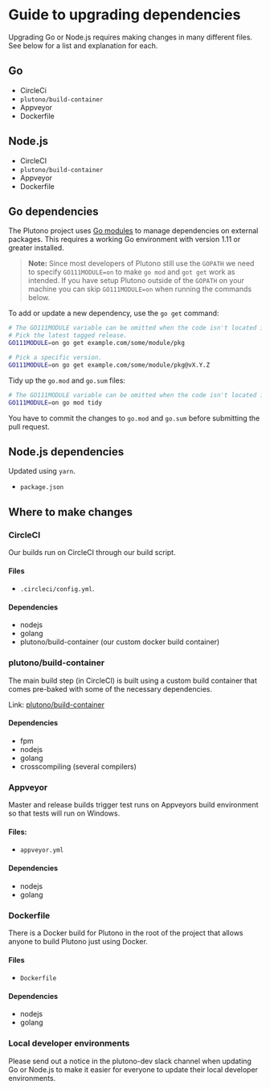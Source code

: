 # Guide to upgrading dependencies

Upgrading Go or Node.js requires making changes in many different files. See below for a list and explanation for each.

## Go

- CircleCi
- `plutono/build-container`
- Appveyor
- Dockerfile

## Node.js

- CircleCI
- `plutono/build-container`
- Appveyor
- Dockerfile

## Go dependencies

The Plutono project uses [Go modules](https://golang.org/cmd/go/#hdr-Modules__module_versions__and_more) to manage dependencies on external packages. This requires a working Go environment with version 1.11 or greater installed.

> **Note:** Since most developers of Plutono still use the `GOPATH` we need to specify `GO111MODULE=on` to make `go mod` and `got get` work as intended. If you have setup Plutono outside of the `GOPATH` on your machine you can skip `GO111MODULE=on` when running the commands below.

To add or update a new dependency, use the `go get` command:

```bash
# The GO111MODULE variable can be omitted when the code isn't located in GOPATH.
# Pick the latest tagged release.
GO111MODULE=on go get example.com/some/module/pkg

# Pick a specific version.
GO111MODULE=on go get example.com/some/module/pkg@vX.Y.Z
```

Tidy up the `go.mod` and `go.sum` files:

```bash
# The GO111MODULE variable can be omitted when the code isn't located in GOPATH.
GO111MODULE=on go mod tidy
```

You have to commit the changes to `go.mod` and `go.sum` before submitting the pull request.

## Node.js dependencies

Updated using `yarn`.

- `package.json`

## Where to make changes

### CircleCI

Our builds run on CircleCI through our build script.

#### Files

- `.circleci/config.yml`.

#### Dependencies

- nodejs
- golang
- plutono/build-container (our custom docker build container)

### plutono/build-container

The main build step (in CircleCI) is built using a custom build container that comes pre-baked with some of the necessary dependencies.

Link: [plutono/build-container](https://github.com/credativ/plutono/tree/master/scripts/build/ci-build)

#### Dependencies

- fpm
- nodejs
- golang
- crosscompiling (several compilers)

### Appveyor

Master and release builds trigger test runs on Appveyors build environment so that tests will run on Windows.

#### Files:

- `appveyor.yml`

#### Dependencies

- nodejs
- golang

### Dockerfile

There is a Docker build for Plutono in the root of the project that allows anyone to build Plutono just using Docker.

#### Files

- `Dockerfile`

#### Dependencies

- nodejs
- golang

### Local developer environments

Please send out a notice in the plutono-dev slack channel when updating Go or Node.js to make it easier for everyone to update their local developer environments.
